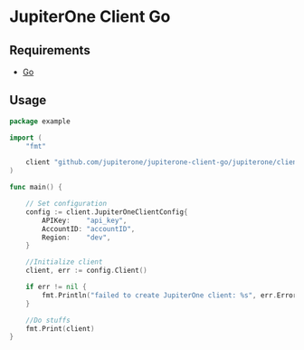 # JupiterOne Client Go

## Requirements

- [Go](https://golang.org/doc/install)

## Usage

```go
package example

import (
	"fmt"

	client "github.com/jupiterone/jupiterone-client-go/jupiterone/client"
)

func main() {

	// Set configuration
	config := client.JupiterOneClientConfig{
		APIKey:    "api_key",
		AccountID: "accountID",
		Region:    "dev",
	}

	//Initialize client
	client, err := config.Client()

	if err != nil {
		fmt.Println("failed to create JupiterOne client: %s", err.Error())
	}

	//Do stuffs
	fmt.Print(client)
}

```

